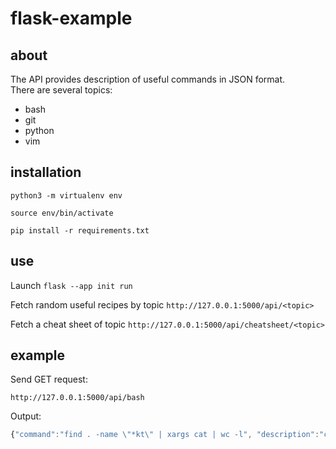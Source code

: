 # flask-example

## about

The API provides description of useful commands in JSON format.    
There are several topics:

- bash
- git
- python
- vim

## installation

`python3 -m virtualenv env`  

`source env/bin/activate` 

`pip install -r requirements.txt`  
   
   
## use
   
Launch `flask --app init run`  

Fetch random useful recipes by topic  `http://127.0.0.1:5000/api/<topic>`

Fetch a cheat sheet of topic   `http://127.0.0.1:5000/api/cheatsheet/<topic>`

## example

Send GET request:    
    
`http://127.0.0.1:5000/api/bash`   
   
Output:
```javascript 
{"command":"find . -name \"*kt\" | xargs cat | wc -l", "description":"count lines in .kt files (recursively)"}
```


